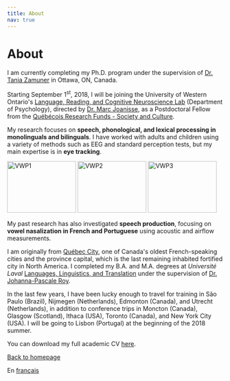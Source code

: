```yaml
---
title: About
nav: true
---
```


<h1>About</h1>

I am currently completing my Ph.D. program under the supervision of [Dr. Tania Zamuner](http://artsites.uottawa.ca/zamuner/?lang=en) in Ottawa, ON, Canada.

Starting September 1<SUP>st</SUP>, 2018, I will be joining the University of Western Ontario's [Language, Reading, and Cognitive Neuroscience Lab](http://www.psychology.uwo.ca/lrcn/index.html) (Department of Psychology), directed by [Dr. Marc Joanisse](http://publish.uwo.ca/~marcj/), as a Postdoctoral Fellow from the [Québécois Research Funds - Society and Culture](http://www.frqsc.gouv.qc.ca/en/accueil).

My research focuses on **speech, phonological, and lexical processing in monolinguals and bilinguals**. I have worked with adults and children using a variety of methods such as EEG and standard perception tests, but my main expertise is in **eye tracking**.

<img src="https://felixdtrudel.github.io/imageresources/VWP1.gif" alt="VWP1" width="160" height="120"> <img src="https://felixdtrudel.github.io/imageresources/VWP2.gif" alt="VWP2" width="160" height="120"> <img src="https://felixdtrudel.github.io/imageresources/VWP3.gif" alt="VWP3" width="160" height="120">

My past research has also investigated **speech production**, focusing on **vowel nasalization in French and Portuguese** using acoustic and airflow measurements.

I am originally from [Québec City](https://en.wikipedia.org/wiki/Quebec_City), one of Canada's oldest French-speaking cities and the province capital, which is the last remaining inhabited fortified city in North America. I completed my B.A. and M.A. degrees at _Université Laval_ [Languages, Linguistics, and Translation](http://www.lli.ulaval.ca) under the supervision of [Dr. Johanna-Pascale Roy](https://www.phonetique.ulaval.ca).

In the last few years, I have been lucky enough to travel for training in São Paulo (Brazil), Nijmegen (Netherlands), Edmonton (Canada), and Utrecht (Netherlands), in addition to conference trips in Moncton (Canada), Glasgow (Scotland), Ithaca (USA), Toronto (Canada), and New York City (USA). I will be going to Lisbon (Portugal) at the beginning of the 2018 summer.

You can download my full academic CV [here](https://felixdtrudel.github.io/CVeng.pdf).

[Back to homepage](https://felixdtrudel.github.io/index.html)

En [français](https://felixdtrudel.github.io/fr/apropos.html)
